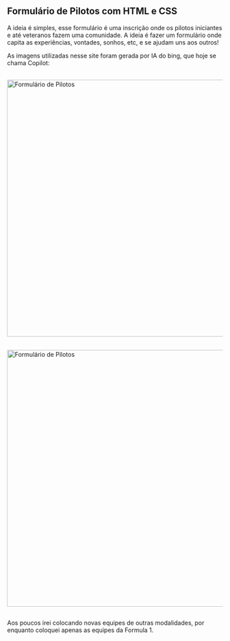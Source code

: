 ## Formulário de Pilotos com HTML e CSS

A ideia é simples, esse formulário é uma inscrição onde os pilotos iniciantes e 
até veteranos fazem uma comunidade. A ideia é fazer um formulário onde 
capita as experiências, vontades, sonhos, etc, e se ajudam uns aos outros!

As imagens utilizadas nesse site foram gerada por IA do bing, que hoje se chama Copilot: <br><br>

<div>
  <img align="center" alt="Formulário de Pilotos" height="600" width="800" src="https://cdn.discordapp.com/attachments/790006256844406815/1194001187540836432/Formulario_HTML_e_CSS_pt1.png?ex=65aec342&is=659c4e42&hm=d19a6342071d6eb7d15f1e06b0bb0524e6eea38249567f720ee99d8712a27e30&"><br><br>
  
  <img align="center" alt="Formulário de Pilotos" height="600" width="800" src="https://cdn.discordapp.com/attachments/790006256844406815/1194001188027383848/Formulario_HTML_e_CSS_pt2.png?ex=65aec342&is=659c4e42&hm=5e033fdf16f7dbbacdc591186d45209fb5cbaa426c91a761f782594a9cf7852a&"><br>
</div>

##
Aos poucos irei colocando novas equipes de outras modalidades, por enquanto coloquei
apenas as equipes da Formula 1.
